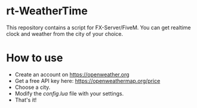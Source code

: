 # rt-WeatherTime

This repository contains a script for FX-Server/FiveM. You can get realtime clock and weather from the city of your choice.

# How to use

* Create an account on https://openweather.org
* Get a free API key here: https://openweathermap.org/price
* Choose a city.
* Modify the _config.lua_ file with your settings.
* That's it!
